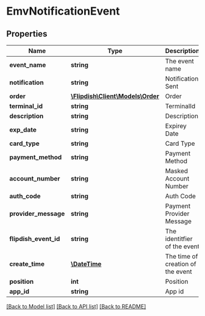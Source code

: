 # EmvNotificationEvent

## Properties
Name | Type | Description | Notes
------------ | ------------- | ------------- | -------------
**event_name** | **string** | The event name | [optional] 
**notification** | **string** | Notification Sent | [optional] 
**order** | [**\Flipdish\\Client\Models\Order**](Order.md) | Order | [optional] 
**terminal_id** | **string** | TerminalId | [optional] 
**description** | **string** | Description | [optional] 
**exp_date** | **string** | Expirey Date | [optional] 
**card_type** | **string** | Card Type | [optional] 
**payment_method** | **string** | Payment Method | [optional] 
**account_number** | **string** | Masked Account Number | [optional] 
**auth_code** | **string** | Auth Code | [optional] 
**provider_message** | **string** | Payment Provider Message | [optional] 
**flipdish_event_id** | **string** | The identitfier of the event | [optional] 
**create_time** | [**\DateTime**](\DateTime.md) | The time of creation of the event | [optional] 
**position** | **int** | Position | [optional] 
**app_id** | **string** | App id | [optional] 

[[Back to Model list]](../README.md#documentation-for-models) [[Back to API list]](../README.md#documentation-for-api-endpoints) [[Back to README]](../README.md)


